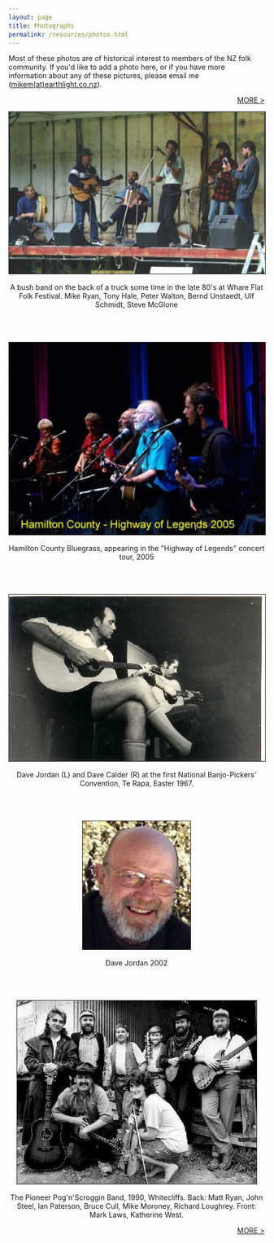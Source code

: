 ```yaml
---
layout: page
title: Photographs
permalink: /resources/photos.html
---
```



Most of these photos are of historical interest to members of the NZ folk community. If
you'd like to add a photo here, or if you have more information about any of these
pictures, please email me
(<a href="MAILTO:mikem(at)earthlight.co.nz">mikem(at)earthlight.co.nz</a>).


<p align="right">
<a href="/resources/photos2.html">MORE &gt;</a>
</p>

<center>

<img border="1" bcolor="black" src="/photos/bushband.jpg" />

A bush band on the back of a truck some time in the late 80's at Whare Flat Folk Festival.
Mike Ryan, Tony Hale, Peter Walton, Bernd Unstaedt, Ulf Schmidt, Steve McGlone
<br />
<br />
<br />
<br />

<img border="1" bcolor="black" src="/photos/hamilton_county.jpg" />

Hamilton County Bluegrass, appearing in the "Highway of Legends" concert tour, 2005
<br />
<br />
<br />
<br />

<img border="1" bcolor="black" src="/photos/dave_and_dave.jpg" />

Dave Jordan (L) and Dave Calder (R) at the first National Banjo-Pickers' Convention,
Te Rapa, Easter 1967.
<br />
<br />
<br />
<br />

<img border="1" bcolor="black" src="/photos/dave.jpg" />

Dave Jordan 2002
<br />
<br />
<br />
<br />

<img border="1" bcolor="black" src="/photos/pog4.jpg" />

The Pioneer Pog'n'Scroggin Band, 1990, Whitecliffs. Back: Matt Ryan, John Steel,
Ian Paterson, Bruce Cull, Mike Moroney, Richard Loughrey. Front: Mark Laws, Katherine
West.


</center>

<p align="right">
<a href="/resources/photos2.html">MORE &gt;</a>
</p>
